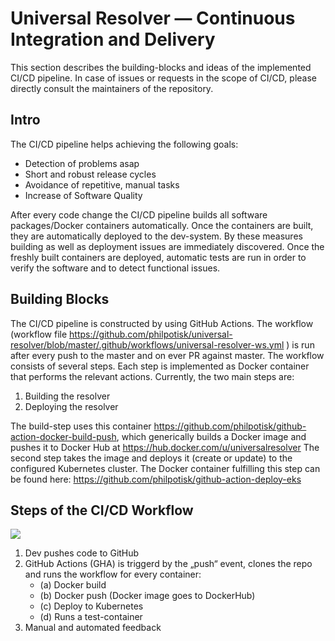 # Universal Resolver — Continuous Integration and Delivery

This section describes the building-blocks and ideas of the implemented CI/CD pipeline. In case of issues or requests in the scope of CI/CD, please directly consult the maintainers of the repository.

## Intro

The CI/CD pipeline helps achieving the following goals:
* Detection of problems asap
* Short and robust release cycles
* Avoidance of repetitive, manual tasks
* Increase of Software Quality 

After every code change the CI/CD pipeline builds all software packages/Docker containers automatically. Once the containers are built, they are automatically deployed to the dev-system. By these measures building as well as deployment issues are immediately discovered. Once the freshly built containers are deployed, automatic tests are run in order to verify the software and to detect functional issues.

## Building Blocks

The CI/CD pipeline is constructed by using GitHub Actions. The workflow (workflow file https://github.com/philpotisk/universal-resolver/blob/master/.github/workflows/universal-resolver-ws.yml ) is run after every push to the master and on ever PR against master.
The workflow consists of several steps. Each step is implemented as Docker container that performs the relevant actions. Currently, the two main steps are: 

1. Building the resolver
2. Deploying the resolver

The build-step uses this container https://github.com/philpotisk/github-action-docker-build-push, which generically builds a Docker image and pushes it to Docker Hub at https://hub.docker.com/u/universalresolver
The second step takes the image and deploys it (create or update) to the configured Kubernetes cluster. The Docker container fulfilling this step can be found here: https://github.com/philpotisk/github-action-deploy-eks

## Steps of the CI/CD Workflow

![](https://user-images.githubusercontent.com/55081379/68245944-2a78db00-0018-11ea-8ebe-22c19d5ad096.PNG)

1. Dev pushes code to GitHub
2. GitHub Actions (GHA) is triggerd by the „push“ event, clones the repo and runs the workflow for every container:
    * (a) Docker build
    * (b) Docker push (Docker image goes to DockerHub)
    * (c) Deploy to Kubernetes
    * (d) Runs a test-container
3. Manual and automated feedback
